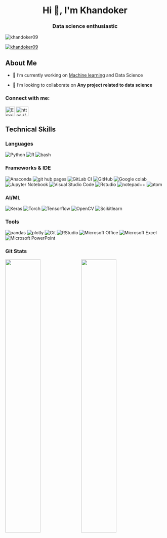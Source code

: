 <h1 align="center">Hi 👋, I'm Khandoker</h1>
<h3 align="center">Data science enthusiastic</h3>

<p align="left"> <img src="https://komarev.com/ghpvc/?username=khandoker09&label=Profile%20views&color=0e75b6&style=flat" alt="khandoker09" /> </p>

<p align="left"> <a href="https://github.com/ryo-ma/github-profile-trophy"><img src="https://github-profile-trophy.vercel.app/?username=khandoker09" alt="khandoker09" /></a> </p>

## About Me

- 🔭 I’m currently working on [Machine learning](https://github.com/Khandoker09/image_deep_L) and Data Science

- 👯 I’m looking to collaborate on **Any project related to data science**

<h3 align="left">Connect with me:</h3>
<p align="left">
   <a href="mailto:alttanjim@gmail.com" alt="upal140890@gmail.com" target="_blank"><img align="left" src="https://user-images.githubusercontent.com/65736523/198883053-023b7933-876b-4853-9d6f-22255a55c723.png" alt="Email" width="30px" /></a>
<a href="https://linkedin.com/in/https://www.linkedin.com/in/khandokerahammad/" target="blank"><img align="center" src="https://raw.githubusercontent.com/rahuldkjain/github-profile-readme-generator/master/src/images/icons/Social/linked-in-alt.svg" alt="https://www.linkedin.com/in/khandokerahammad/" height="30" width="40" /></a>
</p>

## Technical Skills
### Languages
![Python](https://img.shields.io/badge/python-3670A0?style=for-the-badge&logo=python&logoColor=ffdd54)
![R](https://img.shields.io/badge/r-%23276DC3.svg?style=for-the-badge&logo=r&logoColor=white)
![bash](https://img.shields.io/badge/r-%23276DC3.svg?style=for-the-badge&logo=r&logoColor=red)


### Frameworks & IDE
![Anaconda](https://img.shields.io/badge/Anaconda-%2344A833.svg?style=for-the-badge&logo=anaconda&logoColor=white)
![git hub pages](https://img.shields.io/badge/GitHub%20Pages-222222?style=for-the-badge&logo=GitHub%20Pages&logoColor=white)
![GitLab CI](https://img.shields.io/badge/gitlab%20ci-%23181717.svg?style=for-the-badge&logo=gitlab&logoColor=white)
![GitHub](https://img.shields.io/badge/github-%23121011.svg?style=for-the-badge&logo=github&logoColor=white)
![Google colab](https://img.shields.io/badge/google_colab-F9AB00?style=for-the-badge&logo=googlecolab&logoColor=white)
![Jupyter Notebook](https://img.shields.io/badge/jupyter-%23FA0F00.svg?style=for-the-badge&logo=jupyter&logoColor=white)
![Visual Studio Code](https://img.shields.io/badge/Visual%20Studio%20Code-0078d7.svg?style=for-the-badge&logo=visual-studio-code&logoColor=white)
![Rstudio](https://img.shields.io/badge/RStudio-75AADB?style=for-the-badge&logo=RStudio&logoColor=white)
![notepad++](https://img.shields.io/badge/Notepad++-90E59A.svg?style=for-the-badge&logo=notepad%2B%2B&logoColor=black)
![atom](https://img.shields.io/badge/Atom-66595C?style=for-the-badge&logo=Atom&logoColor=white)

### AI/ML
![Keras](https://img.shields.io/badge/Keras-FF0000?style=for-the-badge&logo=keras&logoColor=white)
![Torch](https://img.shields.io/badge/PyTorch-EE4C2C?style=for-the-badge&logo=pytorch&logoColor=white)
![Tensorflow](https://img.shields.io/badge/TensorFlow-FF6F00?style=for-the-badge&logo=tensorflow&logoColor=white)
![OpenCV](https://img.shields.io/badge/opencv-%23white.svg?style=for-the-badge&logo=opencv&logoColor=white)
![Scikitlearn](https://img.shields.io/badge/scikit_learn-F7931E?style=for-the-badge&logo=scikit-learn&logoColor=white)

### Tools
![pandas](https://img.shields.io/badge/Pandas-2C2D72?style=for-the-badge&logo=pandas&logoColor=white)
![plotly](https://img.shields.io/badge/Plotly-239120?style=for-the-badge&logo=plotly&logoColor=white)
![Git](https://img.shields.io/badge/git-%23F05033.svg?style=for-the-badge&logo=git&logoColor=white)
![RStudio](https://img.shields.io/badge/RStudio-4285F4?style=for-the-badge&logo=rstudio&logoColor=white)
![Microsoft Office](https://img.shields.io/badge/Microsoft_Office-D83B01?style=for-the-badge&logo=microsoft-office&logoColor=white)
![Microsoft Excel](https://img.shields.io/badge/Microsoft_Excel-217346?style=for-the-badge&logo=microsoft-excel&logoColor=white)
![Microsoft PowerPoint](https://img.shields.io/badge/Microsoft_PowerPoint-B7472A?style=for-the-badge&logo=microsoft-powerpoint&logoColor=white)


### Git Stats

<img align="left" width="47%" src="https://github-readme-stats.vercel.app/api?username=khandoker09&show_icons=true&theme=merko" />
<img align="left" width="47%" src="https://github-readme-stats.vercel.app/api/top-langs/?username=khandoker09&layout=compact&hide=html,css,c%2B%2B&theme=merko" />

